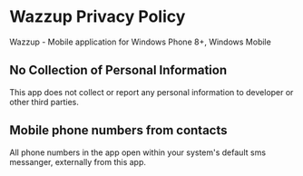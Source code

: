 # Wazzup Privacy Policy

Wazzup - Mobile application for Windows Phone 8+, Windows Mobile

## No Collection of Personal Information
This app does not collect or report any personal information to developer or other third parties.

## Mobile phone numbers from contacts
All phone numbers in the app open within your system's default sms messanger, externally from this app.
